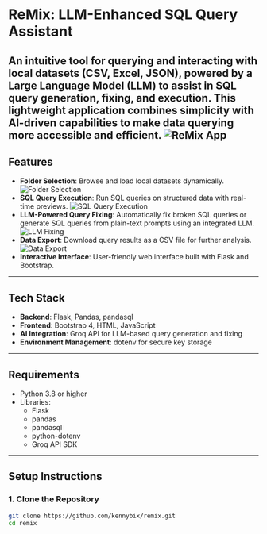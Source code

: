 # ReMix: LLM-Enhanced SQL Query Assistant

An intuitive tool for querying and interacting with local datasets (CSV, Excel, JSON), powered by a Large Language Model (LLM) to assist in SQL query generation, fixing, and execution. This lightweight application combines simplicity with AI-driven capabilities to make data querying more accessible and efficient.
![ReMix App](image/remix-app-1.png)
---

## Features
- **Folder Selection**: Browse and load local datasets dynamically.
![Folder Selection](image/remix-app-1b.png)
- **SQL Query Execution**: Run SQL queries on structured data with real-time previews.
![SQL Query Execution](image/remix-app-2.png)
- **LLM-Powered Query Fixing**: Automatically fix broken SQL queries or generate SQL queries from plain-text prompts using an integrated LLM.
![LLM Fixing](image/remix-app-3.png)
- **Data Export**: Download query results as a CSV file for further analysis.
![Data Export](image/remix-app-4.png)
- **Interactive Interface**: User-friendly web interface built with Flask and Bootstrap.

---

## Tech Stack
- **Backend**: Flask, Pandas, pandasql
- **Frontend**: Bootstrap 4, HTML, JavaScript
- **AI Integration**: Groq API for LLM-based query generation and fixing
- **Environment Management**: dotenv for secure key storage

---

## Requirements
- Python 3.8 or higher
- Libraries:
  - Flask
  - pandas
  - pandasql
  - python-dotenv
  - Groq API SDK

---

## Setup Instructions

### 1. Clone the Repository
```bash
git clone https://github.com/kennybix/remix.git
cd remix
```

